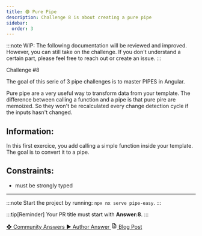 ```yaml
---
title: 🟢 Pure Pipe
description: Challenge 8 is about creating a pure pipe
sidebar:
  order: 3
---
```


:::note
WIP: The following documentation will be reviewed and improved. However, you can still take on the challenge. If you don't understand a certain part, please feel free to reach out or create an issue.
:::

<div class="chip">Challenge #8</div>

The goal of this serie of 3 pipe challenges is to master PIPES in Angular.

Pure pipe are a very useful way to transform data from your template. The difference between calling a function and a pipe is that pure pire are memoized. So they won't be recalculated every change detection cycle if the inputs hasn't changed.

## Information:

In this first exercice, you add calling a simple function inside your template. The goal is to convert it to a pipe.

## Constraints:

- must be strongly typed

---

:::note
Start the project by running: `npx nx serve pipe-easy`.
:::

:::tip[Reminder]
Your PR title must start with <b>Answer:8</b>.
:::

<div class="article-footer">
  <a
    href="https://github.com/tomalaforge/angular-challenges/pulls?q=label%3A8+label%3Aanswer"
    alt="Pure Pipe community solutions">
    ❖ Community Answers
  </a>
  <a
    href='https://github.com/tomalaforge/angular-challenges/pulls?q=label%3A8+label%3A"answer+author"'
    alt="Pure Pipe solution author">
    ▶︎ Author Answer
  </a>
  <a
    href='https://medium.com/ngconf/deep-dive-into-angular-pipes-c040588cd15d'
    target="_blank"
    rel="noopener noreferrer"
    alt="Pure Pipe blog article">
    <svg aria-hidden="true" class="astro-yzt5nm4y astro-lq7oo3uf" width="16" height="16" viewBox="0 0 24 24" fill="currentColor" style="--sl-icon-size: 1.5rem;"><path d="M9 10h1a1 1 0 1 0 0-2H9a1 1 0 0 0 0 2Zm0 2a1 1 0 0 0 0 2h6a1 1 0 0 0 0-2H9Zm11-3.06a1.3 1.3 0 0 0-.06-.27v-.09c-.05-.1-.11-.2-.19-.28l-6-6a1.07 1.07 0 0 0-.28-.19h-.09a.88.88 0 0 0-.33-.11H7a3 3 0 0 0-3 3v14a3 3 0 0 0 3 3h10a3 3 0 0 0 3-3V8.94Zm-6-3.53L16.59 8H15a1 1 0 0 1-1-1V5.41ZM18 19a1 1 0 0 1-1 1H7a1 1 0 0 1-1-1V5a1 1 0 0 1 1-1h5v3a3 3 0 0 0 3 3h3v9Zm-3-3H9a1 1 0 0 0 0 2h6a1 1 0 0 0 0-2Z"></path></svg>
     Blog Post
  </a>
</div>

